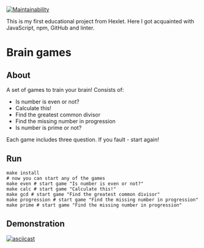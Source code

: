 [![Maintainability](https://api.codeclimate.com/v1/badges/2e98b2c5bf54683eb3ae/maintainability)](https://codeclimate.com/github/domingi/frontend-project-44/maintainability)

This is my first educational project from Hexlet. Here I got acquainted with JavaScript, npm, GitHub and linter.

# Brain games

## About

A set of games to train your brain! Consists of:
- Is number is even or not?
- Calculate this!
- Find the greatest common divisor
- Find the missing number in progression
- Is number is prime or not?

Each game includes three question. If you fault - start again!

## Run

```shell
make install
# now you can start any of the games
make even # start game "Is number is even or not?"
make calc # start game "Calculate this!"
make gcd # start game "Find the greatest common divisor"
make progression # start game "Find the missing number in progression"
make prime # start game "Find the missing number in progression"
```

## Demonstration

[![asciicast](https://asciinema.org/a/yuazgn2Tb30jDAU24B9VDRM4N.svg)](https://asciinema.org/a/yuazgn2Tb30jDAU24B9VDRM4N)
